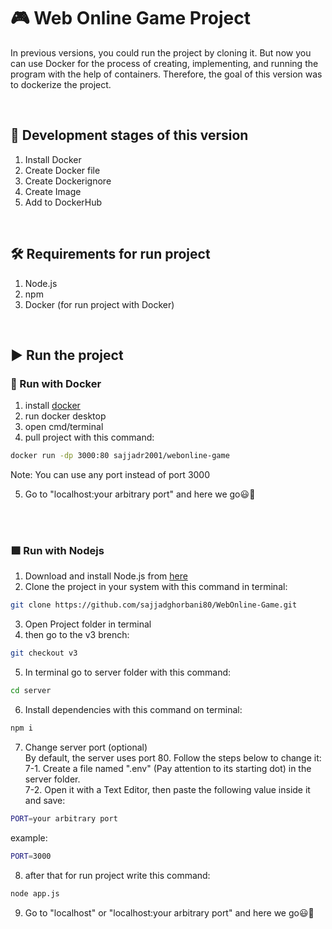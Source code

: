 # :video_game: Web Online Game Project
In previous versions, you could run the project by cloning it. But now you can use Docker for the process of creating, implementing, and running the program with the help of containers. Therefore, the goal of this version was to dockerize the project.

<br>

## :seedling: Development stages of this version
1. Install Docker
2. Create Docker file
3. Create Dockerignore
4. Create Image
5. Add to DockerHub


<br>

## :hammer_and_wrench: Requirements for run project
1. Node.js
2. npm
3. Docker (for run project with Docker)
<br>

## :arrow_forward: Run the project
### :dolphin: Run with Docker
1. install [docker](https://www.docker.com/)
2. run docker desktop
3. open cmd/terminal
4. pull project with this command:
```bash
docker run -dp 3000:80 sajjadr2001/webonline-game
```
Note: You can use any port instead of port 3000

5. Go to "localhost:your arbitrary port" and here we go:smiley::muscle:

<br><br>


### :green_square: Run with Nodejs
1. Download and install Node.js from [here](https://nodejs.org/en/download/)</li>
2. Clone the project in your system with this command in terminal:
```bash
git clone https://github.com/sajjadghorbani80/WebOnline-Game.git
```
3. Open Project folder in terminal
4. then go to the v3 brench:
```bash
git checkout v3
```
5. In terminal go to server folder with this command:
```bash
cd server
```
6. Install dependencies with this command on terminal:</li>
```bash
npm i
```

7. Change server port (optional)<br>
By default, the server uses port 80. Follow the steps below to change it:<br>
7-1. Create a file named ".env" (Pay attention to its starting dot) in the server folder.<br>
7-2. Open it with a Text Editor, then paste the following value inside it and save:<br>

```bash
PORT=your arbitrary port
```
example:
```bash
PORT=3000
```
8. after that for run project write this command:
```bash
node app.js
```
9. Go to "localhost" or "localhost:your arbitrary port" and here we go:smiley::muscle:
